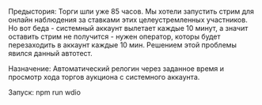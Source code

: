 Предыстория: Торги шли уже 85 часов. Мы хотели запустить стрим для онлайн наблюдения за ставками этих целеустремленных участников. Но вот беда - системный аккаунт вылетает каждые 10 минут, а значит оставить стрим не получится - нужен оператор, которы будет перезаходить в аккаунт каждые 10 мин. Решением этой проблемы явился данный автотест.

Назначение: Автоматический релогин через заданное время и просмотр хода торгов аукциона с системного аккаунта.

Запуск: npm run wdio
